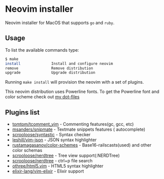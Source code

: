 # Neovim installer

Neovim installer for MacOS that supports `go` and `ruby`.

## Usage

To list the available commands type:

```bash
$ make
install              Install and configure neovim
remove               Remove distribution
upgrade              Upgrade distribution
```

Running `make install` will provision the neovim with a set of plugins.

This neovim distribution uses Powerline fonts. To get the Powerline font and color scheme check out [my dot-files](https://github.com/rustamagasanov/dot-files)

## Plugins list

  -  [tomtom/tcomment_vim](https://github.com/tomtom/tcomment_vim) - Commenting features(gc, gcc, etc)
  -  [msanders/snipmate](https://github.com/msanders/snipmate.vim) - Textmate snippets features (<tab> autocomplete)
  -  [scrooloose/syntastic](https://github.com/scrooloose/syntastic) - Syntax checker
  -  [leshill/vim-json](https://github.com/leshill/vim-json) - JSON syntax highlighter
  -  [rustamagasanov/color-schemes](https://github.com/rustamagasanov/color-schemes) - Base16-railscasts(used) and other color schemas
  -  [scrooloose/nerdtree](https://github.com/scrooloose/nerdtree) - Tree view support(:NERDTree)
  -  [scrooloose/nerdtree](https://github.com/kien/ctrlp.vim) - ctrl+p file search
  -  [othree/html5.vim](https://github.com/othree/html5.vim) - HTML5 syntax highlighter
  -  [elixir-lang/vim-elixir](https://github.com/elixir-lang/vim-elixir) - Elixir support

